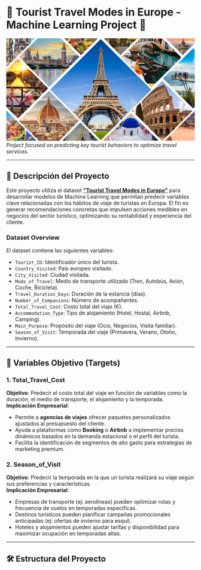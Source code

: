 # 🚧 Tourist Travel Modes in Europe - Machine Learning Project 🚧

![Travel Modes](images/Budget-friendly-travel-destinations-in-Europe.jpg)
*Project focused on predicting key tourist behaviors to optimize travel services.*

---

## 📌 Descripción del Proyecto
Este proyecto utiliza el dataset **["Tourist Travel Modes in Europe"](https://www.kaggle.com/datasets/ashaychoudhary/tourist-travel-modes-in-europe-dataset/data)** para desarrollar modelos de Machine Learning que permitan predecir variables clave relacionadas con los hábitos de viaje de turistas en Europa. El fin es generar recomendaciones concretas que impulsen acciones medibles en negocios del sector turístico, optimizando su rentabilidad y experiencia del cliente.

### Dataset Overview
El dataset contiene las siguientes variables:
- `Tourist_ID`: Identificador único del turista.
- `Country_Visited`: País europeo visitado.
- `City_Visited`: Ciudad visitada.
- `Mode_of_Travel`: Medio de transporte utilizado (Tren, Autobús, Avión, Coche, Bicicleta).
- `Travel_Duration_Days`: Duración de la estancia (días).
- `Number_of_Companions`: Número de acompañantes.
- `Total_Travel_Cost`: Costo total del viaje (€).
- `Accommodation_Type`: Tipo de alojamiento (Hotel, Hostal, Airbnb, Camping).
- `Main_Purpose`: Propósito del viaje (Ocio, Negocios, Visita familiar).
- `Season_of_Visit`: Temporada del viaje (Primavera, Verano, Otoño, Invierno).

---

## 🎯 Variables Objetivo (Targets)

### 1. **Total_Travel_Cost**  
**Objetivo**: Predecir el costo total del viaje en función de variables como la duración, el medio de transporte, el alojamiento y la temporada.  
**Implicación Empresarial**:  
- Permite a **agencias de viajes** ofrecer paquetes personalizados ajustados al presupuesto del cliente.  
- Ayuda a plataformas como **Booking** o **Airbnb** a implementar precios dinámicos basados en la demanda estacional o el perfil del turista.  
- Facilita la identificación de segmentos de alto gasto para estrategias de marketing premium.

### 2. **Season_of_Visit**  
**Objetivo**: Predecir la temporada en la que un turista realizará su viaje según sus preferencias y características.  
**Implicación Empresarial**:  
- Empresas de transporte (ej: aerolíneas) pueden optimizar rutas y frecuencia de vuelos en temporadas específicas.  
- Destinos turísticos pueden planificar campañas promocionales anticipadas (ej: ofertas de invierno para esquí).  
- Hoteles y alojamientos pueden ajustar tarifas y disponibilidad para maximizar ocupación en temporadas altas.

---

## 🛠️ Estructura del Proyecto

